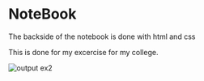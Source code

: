 # NoteBook
The backside of the notebook is done with html and css

This is done for my excercise for my college.



![output ex2](https://user-images.githubusercontent.com/93378378/217155654-5abb7829-7056-42ad-8bd3-c58e37864147.png)
